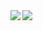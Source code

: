 <img align="left" src="https://github-readme-stats.vercel.app/api?username=masachika-kamada&count_private=true&show_icons=true" />
<img align="left" src="https://github-readme-streak-stats.herokuapp.com/?user=masachika-kamada" />